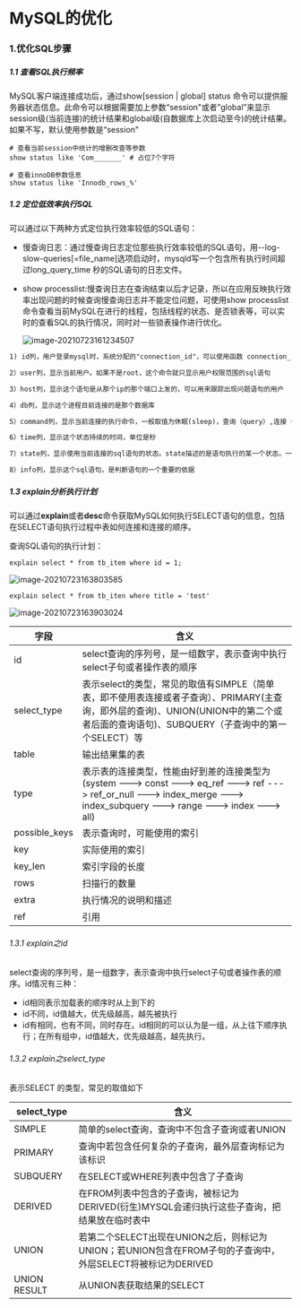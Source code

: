 # MySQL的优化

### 1.优化SQL步骤

##### 1.1 查看SQL执行频率

MySQL客户端连接成功后，通过show[session | global] status 命令可以提供服务器状态信息。此命令可以根据需要加上参数“session"或者”global”来显示session级(当前连接)的统计结果和global级(自数据库上次启动至今)的统计结果。如果不写，默认使用参数是“session"

```mysql
# 查看当前session中统计的增删改查等参数
show status like 'Com_______' # 占位7个字符

# 查看innoDB参数信息
show status like 'Innodb_rows_%'
```

##### 1.2 定位低效率执行SQL

可以通过以下两种方式定位执行效率较低的SQL语句：

- 慢查询日志：通过慢查询日志定位那些执行效率较低的SQL语句，用--log-slow-queries[=file_name]选项启动时，mysqld写一个包含所有执行时间超过long_query_time 秒的SQL语句的日志文件。

- show processlist:慢查询日志在查询结束以后才记录，所以在应用反映执行效率出现问题的时候查询慢查询日志并不能定位问题，可使用show processlist 命令查看当前MySQL在进行的线程，包括线程的状态、是否锁表等，可以实时的查看SQL的执行情况，同时对一些锁表操作进行优化。

  ![image-20210723161234507](https://gitee.com/zyx95ovo/pic-bed/raw/master/data/image-20210723161234507.png)

```tex
1) id列，用户登录mysql时，系统分配的"connection_id"，可以使用函数 connection_id()查看

2）user列，显示当前用户。如果不是root，这个命令就只显示用户权限范围的sql语句

3）host列，显示这个语句是从那个ip的那个端口上发的，可以用来跟踪出现问题语句的用户

4）db列，显示这个进程目前连接的是那个数据库

5）command列，显示当前连接的执行命令，一般取值为休眠(sleep)，查询（query）,连接（connect）等

6）time列，显示这个状态持续的时间，单位是秒

7）state列，显示使用当前连接的sql语句的状态。state描述的是语句执行的某一个状态。一个SQL语句，以查询为例，可能需要经过 copying to tmp table、sorting result、sending data等状态才可以完成

8）info列，显示这个sql语句，是判断语句的一个重要的依据
```

##### 1.3 explain分析执行计划

可以通过**explain**或者**desc**命令获取MySQL如何执行SELECT语句的信息，包括在SELECT语句执行过程中表如何连接和连接的顺序。

查询SQL语句的执行计划：

```mysql
explain select * from tb_item where id = 1;
```

![image-20210723163803585](https://gitee.com/zyx95ovo/pic-bed/raw/master/data/image-20210723163803585.png)

```mysql
explain select * from tb_iten where title = 'test'
```

![image-20210723163903024](https://gitee.com/zyx95ovo/pic-bed/raw/master/data/image-20210723163903024.png)

| 字段          | 含义                                                         |
| ------------- | ------------------------------------------------------------ |
| id            | select查询的序列号，是一组数字，表示查询中执行select子句或者操作表的顺序 |
| select_type   | 表示select的类型，常见的取值有SIMPLE（简单表，即不使用表连接或者子查询）、PRIMARY(主查询，即外层的查询)、UNION(UNION中的第二个或者后面的查询语句)、SUBQUERY（子查询中的第一个SELECT）等 |
| table         | 输出结果集的表                                               |
| type          | 表示表的连接类型，性能由好到差的连接类型为(system  ---> const ---> eq_ref ---> ref ---> ref_or_null ---> index_merge ---> index_subquery ---> range ---> index ---> all) |
| possible_keys | 表示查询时，可能使用的索引                                   |
| key           | 实际使用的索引                                               |
| key_len       | 索引字段的长度                                               |
| rows          | 扫描行的数量                                                 |
| extra         | 执行情况的说明和描述                                         |
| ref           | 引用                                                         |

###### 1.3.1 explain之id

select查询的序列号，是一组数字，表示查询中执行select子句或者操作表的顺序。id情况有三种：

- id相同表示加载表的顺序时从上到下的
- id不同，id值越大，优先级越高，越先被执行
- id有相同，也有不同，同时存在。id相同的可以认为是一组，从上往下顺序执行；在所有组中，id值越大，优先级越高，越先执行。

###### 1.3.2 explain之select_type

表示SELECT 的类型，常见的取值如下

| select_type  | 含义                                                         |
| ------------ | ------------------------------------------------------------ |
| SIMPLE       | 简单的select查询，查询中不包含子查询或者UNION                |
| PRIMARY      | 查询中若包含任何复杂的子查询，最外层查询标记为该标识         |
| SUBQUERY     | 在SELECT或WHERE列表中包含了子查询                            |
| DERIVED      | 在FROM列表中包含的子查询，被标记为DERIVED(衍生)MYSQL会递归执行这些子查询，把结果放在临时表中 |
| UNION        | 若第二个SELECT出现在UNION之后，则标记为UNION；若UNION包含在FROM子句的子查询中，外层SELECT将被标记为DERIVED |
| UNION RESULT | 从UNION表获取结果的SELECT                                    |

